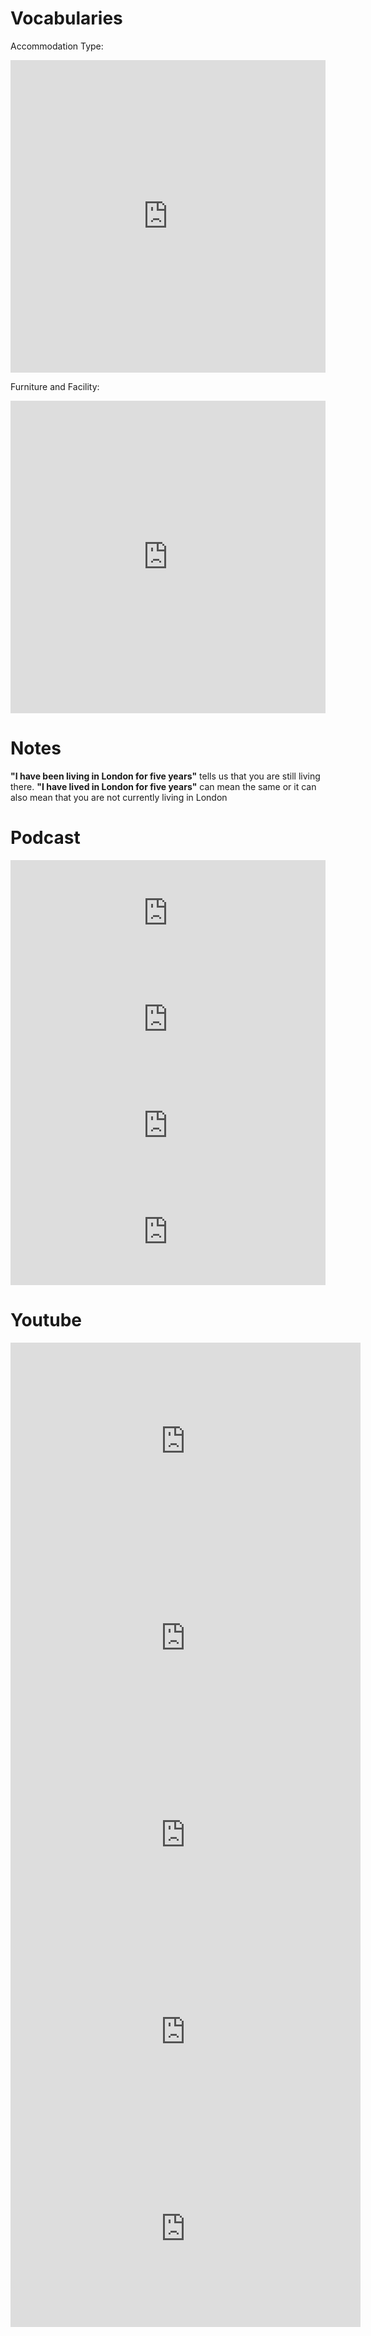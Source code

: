 
Vocabularies
===========

Accommodation Type:

<iframe src="https://quizlet.com/508001223/flashcards/embed?i=7u4xy&x=1jj1" height="500" width="100%" style="border:0"></iframe>

Furniture and Facility:

<iframe src="https://quizlet.com/507994966/flashcards/embed?i=7u4xy&x=1jj1" height="500" width="100%" style="border:0"></iframe>

Notes
=====
**"I have been living in London for five years"** tells us that you are still living there. 
**"I have lived in London for five years"** can mean the same or it can also mean that you are not currently living in London



Podcast
=======


<iframe src="https://www.listennotes.com/embedded/e/db031bf273d44dbf861a776edd3d4e0d/" height="170px" width="100%" style="width: 1px; min-width: 100%;" frameborder="0" scrolling="no"></iframe>


<iframe src="https://www.listennotes.com/embedded/e/ae6b8c0e484e43a58864f74d3e34c51b/" height="170px" width="100%" style="width: 1px; min-width: 100%;" frameborder="0" scrolling="no"></iframe>


<iframe src="https://www.listennotes.com/embedded/e/09e226d1088844f7ac63823ab075f0eb/" height="170px" width="100%" style="width: 1px; min-width: 100%;" frameborder="0" scrolling="no"></iframe>

<iframe src="https://www.listennotes.com/embedded/e/6ad8a83738364ca89dc572f3167e5923/" height="170px" width="100%" style="width: 1px; min-width: 100%;" frameborder="0" scrolling="no"></iframe>

Youtube
=======

<iframe width="560" height="315" src="https://www.youtube.com/embed/m27Cck_LGHc" frameborder="0" allow="accelerometer; autoplay; encrypted-media; gyroscope; picture-in-picture" allowfullscreen></iframe>

<iframe width="560" height="315" src="https://www.youtube.com/embed/5b--wk0rn6A" frameborder="0" allow="accelerometer; autoplay; encrypted-media; gyroscope; picture-in-picture" allowfullscreen></iframe>

<iframe width="560" height="315" src="https://www.youtube.com/embed/NUJsFcYpo5U" frameborder="0" allow="accelerometer; autoplay; encrypted-media; gyroscope; picture-in-picture" allowfullscreen></iframe>

<iframe width="560" height="315" src="https://www.youtube.com/embed/7rP21A8nBOQ" frameborder="0" allow="accelerometer; autoplay; encrypted-media; gyroscope; picture-in-picture" allowfullscreen></iframe>


<iframe width="560" height="315" src="https://www.youtube.com/embed/MtZJR5ias-I" frameborder="0" allow="accelerometer; autoplay; encrypted-media; gyroscope; picture-in-picture" allowfullscreen></iframe>




<!--stackedit_data:
eyJoaXN0b3J5IjpbODQ5MzEwNTY4XX0=
-->